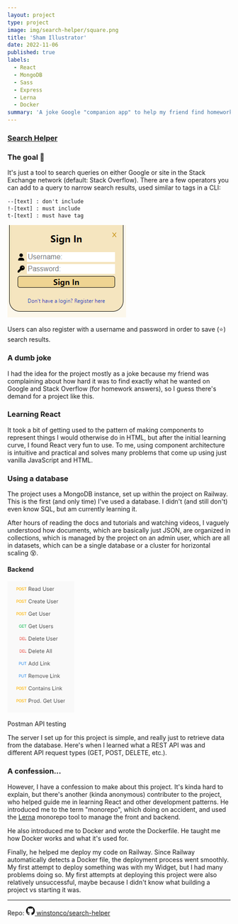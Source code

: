 ```yaml
---
layout: project
type: project
image: img/search-helper/square.png
title: 'Sham Illustrator'
date: 2022-11-06
published: true
labels:
  - React
  - MongoDB
  - Sass
  - Express
  - Lerna
  - Docker
summary: 'A joke Google "companion app" to help my friend find homework help online.'
---
```


### <a href="https://search-helper-production.up.railway.app/" target="_blank" style='text-decoration:underline'>Search Helper</a>

### The goal 🏁

It's just a tool to search queries on either Google or site in the Stack Exchange network (default: Stack Overflow). There are a few operators you can add to a query to narrow search results, used similar to tags in a CLI:

```
--[text] : don't include
!-[text] : must include
t-[text] : must have tag
```

<img class='img-fluid float-right' src='../img/search-helper/sign-in.png'>

Users can also register with a username and password in order to save (⭐) search results.

### A dumb joke

I had the idea for the project mostly as a joke because my friend was complaining about how hard it was to find exactly what he wanted on Google and Stack Overflow (for homework answers), so I guess there's demand for a project like this.

### Learning React

It took a bit of getting used to the pattern of making components to represent things I would otherwise do in HTML, but after the initial learning curve, I found React very fun to use. To me, using component architecture is intuitive and practical and solves many problems that come up using just vanilla JavaScript and HTML.

### Using a database

The project uses a MongoDB instance, set up within the project on Railway. This is the first (and only time) I've used a database. I didn't (and still don't) even know SQL, but am currently learning it.

After hours of reading the docs and tutorials and watching videos, I vaguely understood how documents, which are basically just JSON, are organized in collections, which is managed by the project on an admin user, which are all in datasets, which can be a single database or a cluster for horizontal scaling 😵.

#### Backend

<img class='img-fluid float-left' src='../img/search-helper/postman.png'>

Postman API testing

The server I set up for this project is simple, and really just to retrieve data from the database. Here's when I learned what a REST API was and different API request types (GET, POST, DELETE, etc.).

### A confession...

However, I have a confession to make about this project. It's kinda hard to explain, but there's another (kinda anonymous) contributer to the project, who helped guide me in learning React and other development patterns. He introduced me to the term "monorepo", which doing on accident, and used the [Lerna](https://lerna.js.org/) monorepo tool to manage the front and backend.

He also introduced me to Docker and wrote the Dockerfile. He taught me how Docker works and what it's used for.

Finally, he helped me deploy my code on Railway. Since Railway automatically detects a Docker file, the deployment process went smoothly. My first attempt to deploy something was with my Widget, but I had many problems doing so. My first attempts at deploying this project were also relatively unsuccessful, maybe because I didn't know what building a project vs starting it was.

---

Repo: <a href="https://github.com/winstonco/search-helper"><svg xmlns="http://www.w3.org/2000/svg" width="20" height="20" fill="currentColor" class="bi bi-github mx-1" viewBox="0 0 16 16"><path d="M8 0C3.58 0 0 3.58 0 8c0 3.54 2.29 6.53 5.47 7.59.4.07.55-.17.55-.38 0-.19-.01-.82-.01-1.49-2.01.37-2.53-.49-2.69-.94-.09-.23-.48-.94-.82-1.13-.28-.15-.68-.52-.01-.53.63-.01 1.08.58 1.23.82.72 1.21 1.87.87 2.33.66.07-.52.28-.87.51-1.07-1.78-.2-3.64-.89-3.64-3.95 0-.87.31-1.59.82-2.15-.08-.2-.36-1.02.08-2.12 0 0 .67-.21 2.2.82.64-.18 1.32-.27 2-.27.68 0 1.36.09 2 .27 1.53-1.04 2.2-.82 2.2-.82.44 1.1.16 1.92.08 2.12.51.56.82 1.27.82 2.15 0 3.07-1.87 3.75-3.65 3.95.29.25.54.73.54 1.48 0 1.07-.01 1.93-.01 2.2 0 .21.15.46.55.38A8.012 8.012 0 0 0 16 8c0-4.42-3.58-8-8-8z"></path></svg> winstonco/search-helper </a>

